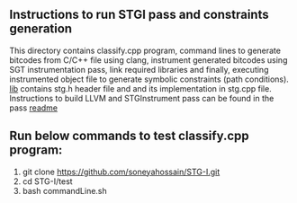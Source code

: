 
Instructions to run STGI pass and constraints generation
------------------------------------------------------------------

This directory contains classify.cpp program, command lines to generate bitcodes from C/C++ file using clang, instrument generated bitcodes using SGT instrumentation pass, link required libraries and finally, executing instrumented object file to generate symbolic constraints (path conditions). 
[lib](https://github.com/soneyahossain/STG-I/tree/master/lib) contains stg.h header file and and its implementation in stg.cpp file.
Instructions to build LLVM and STGInstrument pass can be found in the pass [readme](https://github.com/soneyahossain/STG-I/blob/master/pass/README.md)

Run below commands to test classify.cpp program:
---------------------------------------------------
1. git clone https://github.com/soneyahossain/STG-I.git
2. cd STG-I/test
3. bash commandLine.sh

